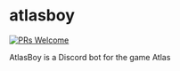 # atlasboy

[![PRs Welcome](https://img.shields.io/badge/PRs-welcome-brightgreen.svg?style=flat-square)](http://makeapullrequest.com)

AtlasBoy is a Discord bot for the game Atlas
